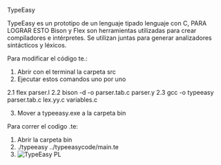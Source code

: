 TypeEasy 

TypeEasy es un prototipo de un lenguaje tipado lenguaje con C, PARA LOGRAR ESTO Bison y Flex son herramientas utilizadas para crear compiladores e intérpretes. Se utilizan juntas para generar analizadores sintácticos y léxicos.

Para modificar el código te.: 

1. Abrir con el terminal la carpeta src
2. Ejecutar estos comandos uno por uno
   
2.1 flex parser.l
2.2 bison -d -o parser.tab.c parser.y
2.3 gcc -o typeeasy parser.tab.c lex.yy.c variables.c

3. Mover a typeeasy.exe a la carpeta bin

Para correr el codigo .te:
1. Abrir la carpeta bin
2. ./typeeasy ../typeeasycode/main.te
3. ![TypeEasy PL](https://github.com/user-attachments/assets/caa440ea-3142-4b2b-887f-107826b3f610)


